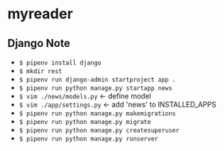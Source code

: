# myreader

## Django Note
- `$ pipenv install django`
- `$ mkdir rest`
- `$ pipenv run django-admin startproject app .`
- `$ pipenv run python manage.py startapp news`
- `$ vim ./news/models.py` <- define model
- `$ vim ./app/settings.py` <- add 'news' to INSTALLED_APPS
- `$ pipenv run python manage.py makemigrations`
- `$ pipenv run python manage.py migrate`
- `$ pipenv run python manage.py createsuperuser`
- `$ pipenv run python manage.py runserver`
